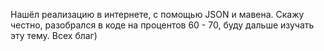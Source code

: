 Нашёл реализацию в интернете, с помощью JSON и мавена. Скажу честно, разобрался в коде на процентов
60 - 70, буду дальше изучать эту тему. 
Всех благ)